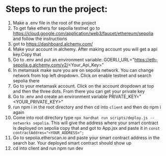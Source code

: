 # Steps to run the project:

1. Make a .env file in the root of the project
2. To get fake ethers for sepolia testnet go to https://cloud.google.com/application/web3/faucet/ethereum/sepolia and follow the instructions
3. got to https://dashboard.alchemy.com/
4. Make your account in alchemy. After making account you will get a api key.Copy that
5. Go to .env and put an environment variable: GOERLI_URL="https://eth-sepolia.g.alchemy.com/v2/<Your_Api_Key>"
6. In metamask make sure you are on sepolia network. You can change network from top left dropdown. Click on enable testnet and search sepolia there
7. Go to your metamask account. Click on the account dropdown at top and then the three dots. From there you can get your private key
8. Go to .env and create an environment variable PRIVATE_KEY="<YOUR_PRIVATE_KEY>"
9.  run npm i in the root directory and then cd into `client` and then do npm i again
10. Come into root directory type `npx hardhat run scripts/deploy.js --networks sepolia`. This will give the address where your smart contract is deployed on sepolia copy that and got to App.jsx and paste it in `const contractAddres="<YOUR_ADDRESS>";`
11. Go to sepolia.etherscan.io and paste your smart contract address in the search bar. Your deployed smart contract should show up
12. cd into client and run npm run dev
